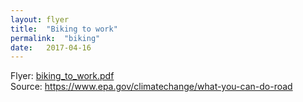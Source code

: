 ```yaml
---
layout: flyer
title:  "Biking to work"
permalink:  "biking"
date:   2017-04-16
---
```


Flyer: [biking_to_work.pdf](/flyers/biking_to_work.pdf)<br>
Source: <https://www.epa.gov/climatechange/what-you-can-do-road>

